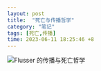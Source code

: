 ```yaml
---
layout: post
title:  "死亡与传播哲学"
category: "笔记"
tags: [死亡,传播]
time: 2023-06-11 18:25:46 +8
---
```

<image src="https://i.hd-r.cn/5f7cfa4fd067f69587eb609512cb3357.jpg" alt="Flusser 的传播与死亡哲学">
